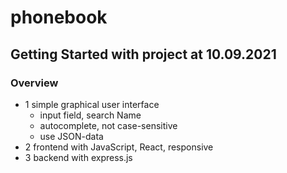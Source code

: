 # phonebook

## Getting Started with project at 10.09.2021

### Overview
+ 1 simple graphical user interface 
    - input field, search Name
    - autocomplete, not case-sensitive
    - use JSON-data
+ 2 frontend with JavaScript, React, responsive
+ 3 backend with express.js
